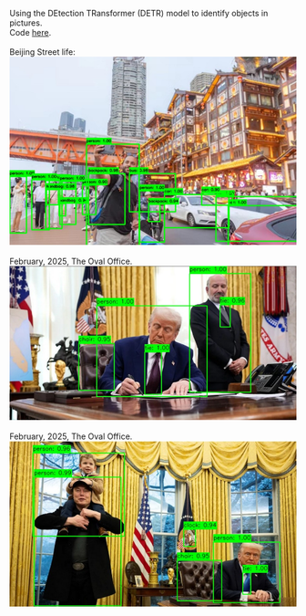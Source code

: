 Using the DEtection TRansformer (DETR) model to 
identify objects in pictures. <br>
Code <a href="EndToEndObjectDetection.py">here</a>.<br>
<br>
Beijing Street life:<br>
<img src="Beijing.jpg" alt="Beijing street scene"><br>
<br>
February, 2025, The Oval Office.<br>
<img src="OvalOffice.jpg" alt="Oval Office scene. February 2025."><br>
<br>
February, 2025, The Oval Office.<br>
<img src="OvalOffice2.jpg" alt="Oval Office scene. February 2025."><br>
<br>
